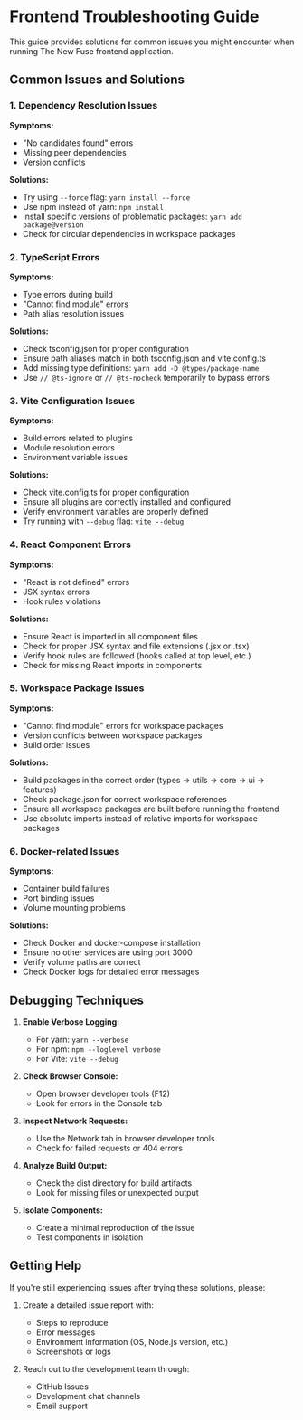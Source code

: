 # Frontend Troubleshooting Guide

This guide provides solutions for common issues you might encounter when running The New Fuse frontend application.

## Common Issues and Solutions

### 1. Dependency Resolution Issues

**Symptoms:**
- "No candidates found" errors
- Missing peer dependencies
- Version conflicts

**Solutions:**
- Try using `--force` flag: `yarn install --force`
- Use npm instead of yarn: `npm install`
- Install specific versions of problematic packages: `yarn add package@version`
- Check for circular dependencies in workspace packages

### 2. TypeScript Errors

**Symptoms:**
- Type errors during build
- "Cannot find module" errors
- Path alias resolution issues

**Solutions:**
- Check tsconfig.json for proper configuration
- Ensure path aliases match in both tsconfig.json and vite.config.ts
- Add missing type definitions: `yarn add -D @types/package-name`
- Use `// @ts-ignore` or `// @ts-nocheck` temporarily to bypass errors

### 3. Vite Configuration Issues

**Symptoms:**
- Build errors related to plugins
- Module resolution errors
- Environment variable issues

**Solutions:**
- Check vite.config.ts for proper configuration
- Ensure all plugins are correctly installed and configured
- Verify environment variables are properly defined
- Try running with `--debug` flag: `vite --debug`

### 4. React Component Errors

**Symptoms:**
- "React is not defined" errors
- JSX syntax errors
- Hook rules violations

**Solutions:**
- Ensure React is imported in all component files
- Check for proper JSX syntax and file extensions (.jsx or .tsx)
- Verify hook rules are followed (hooks called at top level, etc.)
- Check for missing React imports in components

### 5. Workspace Package Issues

**Symptoms:**
- "Cannot find module" errors for workspace packages
- Version conflicts between workspace packages
- Build order issues

**Solutions:**
- Build packages in the correct order (types → utils → core → ui → features)
- Check package.json for correct workspace references
- Ensure all workspace packages are built before running the frontend
- Use absolute imports instead of relative imports for workspace packages

### 6. Docker-related Issues

**Symptoms:**
- Container build failures
- Port binding issues
- Volume mounting problems

**Solutions:**
- Check Docker and docker-compose installation
- Ensure no other services are using port 3000
- Verify volume paths are correct
- Check Docker logs for detailed error messages

## Debugging Techniques

1. **Enable Verbose Logging:**
   - For yarn: `yarn --verbose`
   - For npm: `npm --loglevel verbose`
   - For Vite: `vite --debug`

2. **Check Browser Console:**
   - Open browser developer tools (F12)
   - Look for errors in the Console tab

3. **Inspect Network Requests:**
   - Use the Network tab in browser developer tools
   - Check for failed requests or 404 errors

4. **Analyze Build Output:**
   - Check the dist directory for build artifacts
   - Look for missing files or unexpected output

5. **Isolate Components:**
   - Create a minimal reproduction of the issue
   - Test components in isolation

## Getting Help

If you're still experiencing issues after trying these solutions, please:

1. Create a detailed issue report with:
   - Steps to reproduce
   - Error messages
   - Environment information (OS, Node.js version, etc.)
   - Screenshots or logs

2. Reach out to the development team through:
   - GitHub Issues
   - Development chat channels
   - Email support
